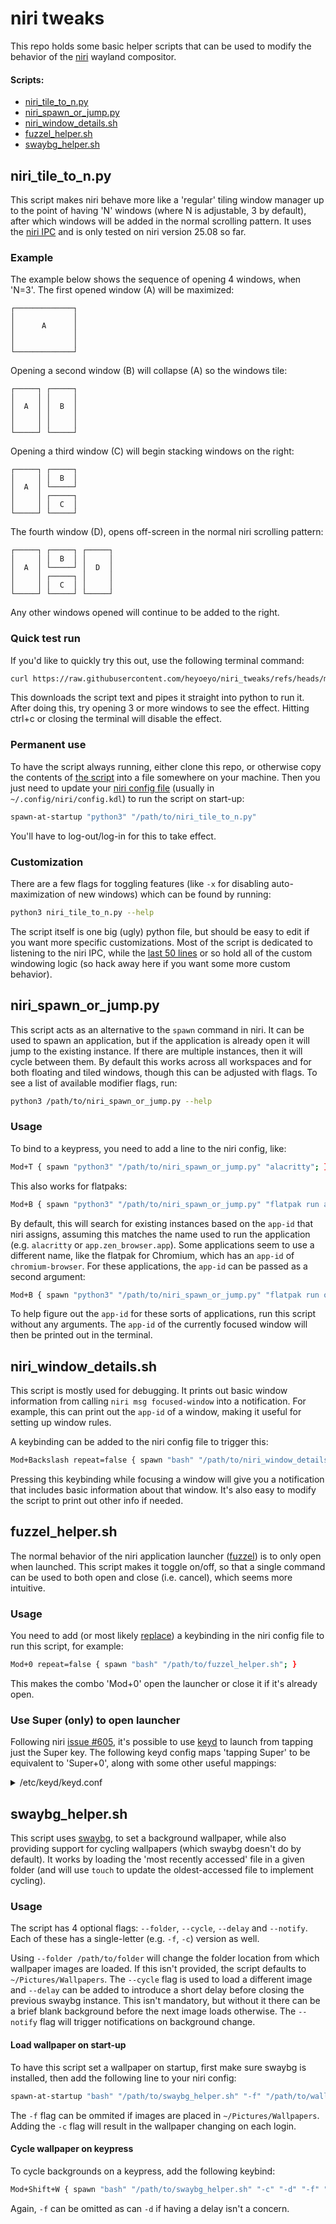 # niri tweaks

This repo holds some basic helper scripts that can be used to modify the behavior of the [niri](https://github.com/YaLTeR/niri) wayland compositor.

#### Scripts:
- [niri_tile_to_n.py](#niri_tile_to_n.py)
- [niri_spawn_or_jump.py](#niri_spawn_or_jump.py)
- [niri_window_details.sh](#niri_window_details.sh)
- [fuzzel_helper.sh](#fuzzel_helper.sh)
- [swaybg_helper.sh](#swaybg_helper.sh)


## niri_tile_to_n.py

This script makes niri behave more like a 'regular' tiling window manager up to the point of having 'N' windows (where N is adjustable, 3 by default), after which windows will be added in the normal scrolling pattern. It uses the [niri IPC](https://github.com/YaLTeR/niri/wiki/IPC) and is only tested on niri version 25.08 so far.

### Example

The example below shows the sequence of opening 4 windows, when 'N=3'. The first opened window (A) will be maximized:
```
┌─────────────┐
│             │
│      A      │
│             │
│             │
└─────────────┘
```

Opening a second window (B) will collapse (A) so the windows tile:
```
┌─────┐ ┌─────┐
│     │ │     │
│  A  │ │  B  │
│     │ │     │
│     │ │     │
└─────┘ └─────┘
```

Opening a third window (C) will begin stacking windows on the right:
```
┌─────┐ ┌─────┐
│     │ │  B  │
│  A  │ └─────┘
│     │ ┌─────┐
│     │ │  C  │
└─────┘ └─────┘
```

The fourth window (D), opens off-screen in the normal niri scrolling pattern:
```
┌─────┐ ┌─────┐ ┌─────┐
│     │ │  B  │ │     │
│  A  │ └─────┘ │  D  │
│     │ ┌─────┐ │     │
│     │ │  C  │ │     │
└─────┘ └─────┘ └─────┘
```

Any other windows opened will continue to be added to the right.

### Quick test run

If you'd like to quickly try this out, use the following terminal command:
```bash
curl https://raw.githubusercontent.com/heyoeyo/niri_tweaks/refs/heads/main/niri_tile_to_n.py | python3
```
This downloads the script text and pipes it straight into python to run it. After doing this, try opening 3 or more windows to see the effect. Hitting ctrl+c or closing the terminal will disable the effect.

### Permanent use

To have the script always running, either clone this repo, or otherwise copy the contents of [the script](https://github.com/heyoeyo/niri_tweaks/blob/main/niri_tile_to_n.py) into a file somewhere on your machine. Then you just need to update your [niri config file](https://github.com/YaLTeR/niri/wiki/Configuration:-Introduction) (usually in `~/.config/niri/config.kdl`) to run the script on start-up:
```bash
spawn-at-startup "python3" "/path/to/niri_tile_to_n.py"
```

You'll have to log-out/log-in for this to take effect.

### Customization

There are a few flags for toggling features (like `-x` for disabling auto-maximization of new windows) which can be found by running:
```bash
python3 niri_tile_to_n.py --help
```

The script itself is one big (ugly) python file, but should be easy to edit if you want more specific customizations. Most of the script is dedicated to listening to the niri IPC, while the [last 50 lines](https://github.com/heyoeyo/niri_tweaks/blob/d4f64bf4d79407f3cb70283392aadfb96aa240ff/niri_tile_to_n.py#L522-L568) or so hold all of the custom windowing logic (so hack away here if you want some more custom behavior).


## niri_spawn_or_jump.py

This script acts as an alternative to the `spawn` command in niri. It can be used to spawn an application, but if the application is already open it will jump to the existing instance. If there are multiple instances, then it will cycle between them. By default this works across all workspaces and for both floating and tiled windows, though this can be adjusted with flags. To see a list of available modifier flags, run:

```bash
python3 /path/to/niri_spawn_or_jump.py --help
```

### Usage

To bind to a keypress, you need to add a line to the niri config, like:

```bash
Mod+T { spawn "python3" "/path/to/niri_spawn_or_jump.py" "alacritty"; }
```

This also works for flatpaks:

```bash
Mod+B { spawn "python3" "/path/to/niri_spawn_or_jump.py" "flatpak run app.zen_browser.app"; }
```
By default, this will search for existing instances based on the `app-id` that niri assigns, assuming this matches the name used to run the application (e.g. `alacritty` or `app.zen_browser.app`). Some applications seem to use a different name, like the flatpak for Chromium, which has an `app-id` of `chromium-browser`. For these applications, the `app-id` can be passed as a second argument:

```bash
Mod+B { spawn "python3" "/path/to/niri_spawn_or_jump.py" "flatpak run org.chromium.Chromium" "chromium-browser"; }
```

To help figure out the `app-id` for these sorts of applications, run this script without any arguments. The `app-id` of the currently focused window will then be printed out in the terminal.


## niri_window_details.sh

This script is mostly used for debugging. It prints out basic window information from calling `niri msg focused-window` into a notification. For example, this can print out the `app-id` of a window, making it useful for setting up window rules.

A keybinding can be added to the niri config file to trigger this:
```bash
Mod+Backslash repeat=false { spawn "bash" "/path/to/niri_window_details.sh"; }
```

Pressing this keybinding while focusing a window will give you a notification that includes basic information about that window. It's also easy to modify the script to print out other info if needed.


## fuzzel_helper.sh

The normal behavior of the niri application launcher ([fuzzel](https://codeberg.org/dnkl/fuzzel)) is to only open when launched. This script makes it toggle on/off, so that a single command can be used to both open and close (i.e. cancel), which seems more intuitive.

### Usage

You need to add (or most likely [replace](https://github.com/YaLTeR/niri/blob/e837e39623457dc5ad29c34a5ce4d4616e5fbf1e/resources/default-config.kdl#L366)) a keybinding in the niri config file to run this script, for example:
```bash
Mod+0 repeat=false { spawn "bash" "/path/to/fuzzel_helper.sh"; }
```

This makes the combo 'Mod+0' open the launcher or close it if it's already open.

### Use Super (only) to open launcher

Following niri [issue #605](https://github.com/YaLTeR/niri/issues/605#issuecomment-2600315134), it's possible to use [keyd](https://github.com/rvaiya/keyd) to launch from tapping just the Super key.
The following keyd config maps 'tapping Super' to be equivalent to 'Super+0', along with some other useful mappings:

<details>

<summary>/etc/keyd/keyd.conf</summary>

```ini
[ids]

# This seems to provide a way to match to different inputs (* matches to all)
# To find ids, can press keys after using: sudo keyd monitor
# Seems able to catch non-keyboard events too...?
*


[global]

# Max milliseconds before ignoring key release
overload_tap_timeout = 300;


[main]

# Make super key tap act like a super+key combo
leftmeta = overload(meta, macro(leftmeta+0))
# Overload syntax seems to be:
#   key_being_altered = overload(behavior when held, behavior when tapped)

# Make the 'right menu' key act like the super key
compose = overload(meta, macro(leftmeta+0))

# Make insert key act like the escape key
insert = esc
```
</details>


## swaybg_helper.sh

This script uses [swaybg](https://github.com/swaywm/swaybg), to set a background wallpaper, while also providing support for cycling wallpapers (which swaybg doesn't do by default). It works by loading the 'most recently accessed' file in a given folder (and will use `touch` to update the oldest-accessed file to implement cycling).

### Usage

The script has 4 optional flags: `--folder`, `--cycle`, `--delay` and `--notify`. Each of these has a single-letter (e.g. `-f`, `-c`) version as well.

Using `--folder /path/to/folder`  will change the folder location from which wallpaper images are loaded. If this isn't provided, the script defaults to `~/Pictures/Wallpapers`. The `--cycle` flag is used to load a different image and `--delay` can be added to introduce a short delay before closing the previous swaybg instance. This isn't mandatory, but without it there can be a brief blank background before the next image loads otherwise. The `--notify` flag will trigger notifications on background change.

#### Load wallpaper on start-up

To have this script set a wallpaper on startup, first make sure swaybg is installed, then add the following line to your niri config:
```bash
spawn-at-startup "bash" "/path/to/swaybg_helper.sh" "-f" "/path/to/wallpapers/folder"
```

The `-f` flag can be ommited if images are placed in `~/Pictures/Wallpapers`. Adding the `-c` flag will result in the wallpaper changing on each login.

#### Cycle wallpaper on keypress

To cycle backgrounds on a keypress, add the following keybind:
```bash
Mod+Shift+W { spawn "bash" "/path/to/swaybg_helper.sh" "-c" "-d" "-f" "/path/to/wallpapers/folder"; }
```

Again, `-f` can be omitted as can `-d` if having a delay isn't a concern.